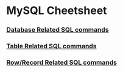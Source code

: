 # MySQL Cheetsheet

### [Database Related SQL commands](database.md)
### [Table Related SQL commands](table.md)
### [Row/Record Related SQL commands](record.md)
